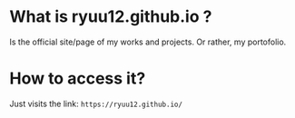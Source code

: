 # What is ryuu12.github.io ?
Is the official site/page of my works and projects. Or rather, my portofolio.

# How to access it?
Just visits the link:
```https://ryuu12.github.io/```

